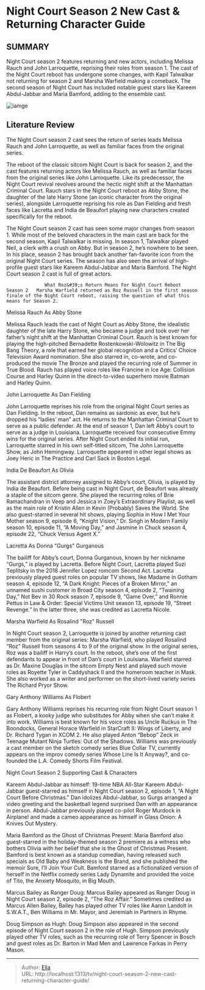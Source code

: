 # Night Court Season 2 New Cast &amp; Returning Character Guide


## SUMMARY 



  Night Court season 2 features returning and new actors, including Melissa Rauch and John Larroquette, reprising their roles from season 1.   The cast of the Night Court reboot has undergone some changes, with Kapil Talwalkar not returning for season 2 and Marsha Warfield making a comeback.   The second season of Night Court has included notable guest stars like Kareem Abdul-Jabbar and Maria Bamford, adding to the ensemble cast.  

![iamge](https://static1.srcdn.com/wordpress/wp-content/uploads/2024/01/night-court-season-2-new-cast-returning-character-guide.jpg)

## Literature Review
The Night Court season 2 cast sees the return of series leads Melissa Rauch and John Larroquette, as well as familiar faces from the original series.




The reboot of the classic sitcom Night Court is back for season 2, and the cast features returning actors like Melissa Rauch, as well as familiar faces from the original series like John Larroquette. Like its predecessor, the Night Court revival revolves around the hectic night shift at the Manhattan Criminal Court. Rauch stars in the Night Court reboot as Abby Stone, the daughter of the late Harry Stone (an iconic character from the original series), alongside Larroquette reprising his role as Dan Fielding and fresh faces like Lacretta and India de Beaufort playing new characters created specifically for the reboot.




The Night Court season 2 cast has seen some major changes from season 1. While most of the beloved characters in the main cast are back for the second season, Kapil Talwalkar is missing. In season 1, Talwalkar played Neil, a clerk with a crush on Abby. But in season 2, he’s nowhere to be seen. In his place, season 2 has brought back another fan-favorite icon from the original Night Court series. The season has also seen the arrival of high-profile guest stars like Kareem Abdul-Jabbar and Maria Bamford. The Night Court season 2 cast is full of great actors.

                  What Roz&#39;s Return Means For Night Court Reboot Season 2   Marsha Warfield returned as Roz Russell in the first season finale of the Night Court reboot, raising the question of what this means for Season 2.    


 Melissa Rauch As Abby Stone 
         




Melissa Rauch leads the cast of Night Court as Abby Stone, the idealistic daughter of the late Harry Stone, who became a judge and took over her father’s night shift at the Manhattan Criminal Court. Rauch is best known for playing the high-pitched Bernadette Rostenkowski-Wolowitz in The Big Bang Theory, a role that earned her global recognition and a Critics’ Choice Television Award nomination. She also starred in, co-wrote, and co-produced the movie The Bronze and played the recurring role of Summer in True Blood. Rauch has played voice roles like Francine in Ice Age: Collision Course and Harley Quinn in the direct-to-video superhero movie Batman and Harley Quinn.



 John Larroquette As Dan Fielding 
         

John Larroquette reprises his role from the original Night Court series as Dan Fielding. In the reboot, Dan remains as sardonic as ever, but he’s dropped his “ladies’ man” act. He returns to the Manhattan Criminal Court to serve as a public defender. At the end of season 1, Dan left Abby’s court to serve as a judge in Louisiana. Larroquette received four consecutive Emmy wins for the original series. After Night Court ended its initial run, Larroquette starred in his own self-titled sitcom, The John Larroquette Show, as John Hemingway. Larroquette appeared in other legal shows as Joey Heric in The Practice and Carl Sack in Boston Legal.






 India De Beaufort As Olivia 
          

The assistant district attorney assigned to Abby’s court, Olivia, is played by India de Beaufort. Before being cast in Night Court, de Beaufort was already a staple of the sitcom genre. She played the recurring roles of Brie Ramachandran in Veep and Jessica in Zoey’s Extraordinary Playlist, as well as the main role of Kristin Allen in Kevin (Probably) Saves the World. She also guest-starred in several hit shows, playing Sophia in How I Met Your Mother season 9, episode 6, “Knight Vision,” Dr. Singh in Modern Family season 10, episode 11, “A Moving Day,” and Jasmine in Chuck season 4, episode 22, “Chuck Versus Agent X.”



 Lacretta As Donna &#34;Gurgs&#34; Gurganous 
          




The bailiff for Abby’s court, Donna Gurganous, known by her nickname “Gurgs,” is played by Lacretta. Before Night Court, Lacretta played Suzi Teplitsky in the 2018 Jennifer Lopez romcom Second Act. Lacretta previously played guest roles on popular TV shows, like Madame in Gotham season 4, episode 12, “A Dark Knight: Pieces of a Broken Mirror,” an unnamed sushi customer in Broad City season 4, episode 2, “Twaining Day,” Not Bev in 30 Rock season 7, episode 9, “Game Over,” and Ronnie Pettus in Law &amp; Order: Special Victims Unit season 13, episode 19, “Street Revenge.” In the latter three, she was credited as Lacretta Nicole.



 Marsha Warfield As Rosalind &#34;Roz&#34; Russell 
          

In Night Court season 2, Larroquette is joined by another returning cast member from the original series: Marsha Warfield, who played Rosalind “Roz” Russell from seasons 4 to 9 of the original show. In the original series, Roz was a bailiff in Harry’s court. In the reboot, she’s one of the first defendants to appear in front of Dan’s court in Louisiana. Warfield starred as Dr. Maxine Douglas in the sitcom Empty Nest and played such movie roles as Royette Tyler in Caddyshack II and the homeroom teacher in Mask. She also worked as a writer and performer on the short-lived variety series The Richard Pryor Show.






 Gary Anthony Williams As Flobert 
          

Gary Anthony Williams reprises his recurring role from Night Court season 1 as Flobert, a kooky judge who substitutes for Abby when she can’t make it into work. Williams is best known for his voice roles as Uncle Ruckus in The Boondocks, General Horace Warfield in StarCraft II: Wings of Liberty, and Dr. Richard Tygan in XCOM 2. He also played Anton “Bebop” Zeck in Teenage Mutant Ninja Turtles: Out of the Shadows. Williams was previously a cast member on the sketch comedy series Blue Collar TV, currently appears on the improv comedy series Whose Line Is It Anyway?, and co-founded the L.A. Comedy Shorts Film Festival.



 Night Court Season 2 Supporting Cast &amp; Characters 
          




Kareem Abdul-Jabbar as himself: 19-time NBA All-Star Kareem Abdul-Jabbar guest-starred as himself in Night Court season 2, episode 1, “A Night Court Before Christmas.” Dan idolizes Abdul-Jabbar, so Gurgs arranged a video greeting and the basketball legend surprised Dan with an appearance in person. Abdul-Jabbar previously played co-pilot Roger Murdock in Airplane! and made a cameo appearance as himself in Glass Onion: A Knives Out Mystery.

Maria Bamford as the Ghost of Christmas Present: Maria Bamford also guest-starred in the holiday-themed season 2 premiere as a witness who bothers Olivia with her belief that she is the Ghost of Christmas Present. Bamford is best known as a standup comedian, having released such specials as Old Baby and Weakness is the Brand, and she published the memoir Sure, I’ll Join Your Cult. Bamford starred as a fictionalized version of herself in the Netflix comedy series Lady Dynamite and provided the voice of Tito, the Anxiety Mosquito, in Big Mouth.




Marcus Bailey as Ranger Doug: Marcus Bailey appeared as Ranger Doug in Night Court season 2, episode 2, “The Roz Affair.” Sometimes credited as Marcus Allen Bailey, Bailey has played other TV roles like Aaron Landolt in S.W.A.T., Ben Williams in Mr. Mayor, and Jeremiah in Partners in Rhyme.

Doug Simpson as Hugh: Doug Simpson also appeared in the second episode of Night Court season 2 in the role of Hugh. Simpson previously played other TV roles, such as the recurring role of Terry Spencer in Bosch and guest roles as Dr. Barton in Mad Men and Lawrence Farkas in Perry Mason.



---

> Author: [Ella](https://instagram.hk.cn/)  
> URL: http://localhost:1313/tv/night-court-season-2-new-cast-returning-character-guide/  

